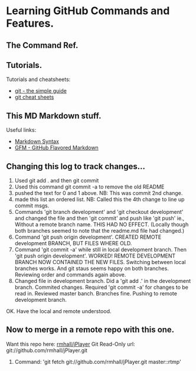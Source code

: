 # Learning GitHub Commands and Features.

## The Command Ref.


## Tutorials.

Tutorials and cheatsheets:

* [git - the simple guide](http://rogerdudler.github.com/git-guide/)
* [git cheat sheets](http://help.github.com/git-cheat-sheets/)

## This MD Markdown stuff.

Useful links:

* [Markdown Syntax](http://daringfireball.net/projects/markdown/syntax)
* [GFM - GitHub Flavored Markdown](http://github.github.com/github-flavored-markdown/)

## Changing this log to track changes...

1. Used git add . and then git commit
2. Used this command git commit -a to remove the old README
3. pushed the text for 0 and 1 above. NB: This was commit 2nd change.
4. made this list an ordered list. NB: Called this the 4th change to line up commit msgs.
5. Commands 'git branch development' and 'git checkout development' and changed the file and then 'git commit' and push like 'git push' ie., Without a remote branch name. THIS HAD NO EFFECT. (Locally though both branches seemed to note that the readme.md file had changed.)
6. Command 'git push origin development'. CREATED REMOTE development BRANCH, BUT FILES WHERE OLD.
7. Command 'git commit -a' while still in local development branch. Then 'git push origin development'. WORKED! REMOTE DEVELOPMENT BRANCH NOW CONTAINED THE NEW FILES. Switching between local branches works. And git staus seems happy on both branches. Reviewing order and commands again above.
8. Changed file in development branch. Did a 'git add .' in the development branch. Commited changes. Required 'git commit -a' for changes to be read in. Reviewed master banch. Branches fine. Pushing to remote development branch.

OK. Have the local and remote understood.

## Now to merge in a remote repo with this one.

Want this repo here: [rmhall/jPlayer](https://github.com/rmhall/jPlayer)
Git Read-Only url: git://github.com/rmhall/jPlayer.git

1. Command: 'git fetch git://github.com/rmhall/jPlayer.git master::rtmp'

